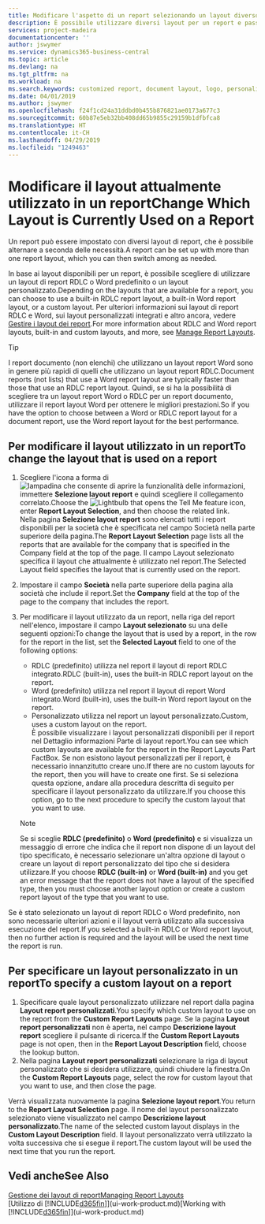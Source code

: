```yaml
---
title: Modificare l'aspetto di un report selezionando un layout diverso | Documenti Microsoft
description: È possibile utilizzare diversi layout per un report e passate tra i layout per modificare l'aspetto di un report.
services: project-madeira
documentationcenter: ''
author: jswymer
ms.service: dynamics365-business-central
ms.topic: article
ms.devlang: na
ms.tgt_pltfrm: na
ms.workload: na
ms.search.keywords: customized report, document layout, logo, personalize
ms.date: 04/01/2019
ms.author: jswymer
ms.openlocfilehash: f24f1cd24a31ddbd0b455b876821ae0173a677c3
ms.sourcegitcommit: 60b87e5eb32bb408dd65b9855c29159b1dfbfca8
ms.translationtype: HT
ms.contentlocale: it-CH
ms.lasthandoff: 04/29/2019
ms.locfileid: "1249463"
---
```

# <a name="change-which-layout-is-currently-used-on-a-report"></a><span data-ttu-id="c6b3e-103">Modificare il layout attualmente utilizzato in un report</span><span class="sxs-lookup"><span data-stu-id="c6b3e-103">Change Which Layout is Currently Used on a Report</span></span>
<span data-ttu-id="c6b3e-104">Un report può essere impostato con diversi layout di report, che è possibile alternare a seconda delle necessità.</span><span class="sxs-lookup"><span data-stu-id="c6b3e-104">A report can be set up with more than one report layout, which you can then switch among as needed.</span></span>

<span data-ttu-id="c6b3e-105">In base ai layout disponibili per un report, è possibile scegliere di utilizzare un layout di report RDLC o Word predefinito o un layout personalizzato.</span><span class="sxs-lookup"><span data-stu-id="c6b3e-105">Depending on the layouts that are available for a report, you can choose to use a built-in RDLC report layout, a built-in Word report layout, or a custom layout.</span></span> <span data-ttu-id="c6b3e-106">Per ulteriori informazioni sui layout di report RDLC e Word, sui layout personalizzati integrati e altro ancora, vedere [Gestire i layout dei report](ui-manage-report-layouts.md).</span><span class="sxs-lookup"><span data-stu-id="c6b3e-106">For more information about RDLC and Word report layouts, built-in and custom layouts, and more, see [Manage Report Layouts](ui-manage-report-layouts.md).</span></span>

> [!TIP]  
> <span data-ttu-id="c6b3e-107">I report documento (non elenchi) che utilizzano un layout report Word sono in genere più rapidi di quelli che utilizzano un layout report RDLC.</span><span class="sxs-lookup"><span data-stu-id="c6b3e-107">Document reports (not lists) that use a Word report layout are typically faster than those that use an RDLC report layout.</span></span> <span data-ttu-id="c6b3e-108">Quindi, se si ha la possibilità di scegliere tra un layout report Word o RDLC per un report documento, utilizzare il report layout Word per ottenere le migliori prestazioni.</span><span class="sxs-lookup"><span data-stu-id="c6b3e-108">So if you have the option to choose between a Word or RDLC report layout for a document report, use the Word report layout for the best performance.</span></span>  

## <a name="to-change-the-layout-that-is-used-on-a-report"></a><span data-ttu-id="c6b3e-109">Per modificare il layout utilizzato in un report</span><span class="sxs-lookup"><span data-stu-id="c6b3e-109">To change the layout that is used on a report</span></span>
1. <span data-ttu-id="c6b3e-110">Scegliere l'icona a forma di ![lampadina che consente di aprire la funzionalità delle informazioni](media/ui-search/search_small.png "Informazioni sull'operazione che si desidera eseguire"), immettere **Selezione layout report** e quindi scegliere il collegamento correlato.</span><span class="sxs-lookup"><span data-stu-id="c6b3e-110">Choose the ![Lightbulb that opens the Tell Me feature](media/ui-search/search_small.png "Tell me what you want to do") icon, enter **Report Layout Selection**, and then choose the related link.</span></span>  
   <span data-ttu-id="c6b3e-111">Nella pagina **Selezione layout report** sono elencati tutti i report disponibili per la società che è specificata nel campo Società nella parte superiore della pagina.</span><span class="sxs-lookup"><span data-stu-id="c6b3e-111">The **Report Layout Selection** page lists all the reports that are available for the company that is specified in the Company field at the top of the page.</span></span> <span data-ttu-id="c6b3e-112">Il campo Layout selezionato specifica il layout che attualmente è utilizzato nel report.</span><span class="sxs-lookup"><span data-stu-id="c6b3e-112">The Selected Layout field specifies the layout that is currently used on the report.</span></span>
2. <span data-ttu-id="c6b3e-113">Impostare il campo **Società** nella parte superiore della pagina alla società che include il report.</span><span class="sxs-lookup"><span data-stu-id="c6b3e-113">Set the **Company** field at the top of the page to the company that includes the report.</span></span>
3. <span data-ttu-id="c6b3e-114">Per modificare il layout utilizzato da un report, nella riga del report nell'elenco, impostare il campo **Layout selezionato** su una delle seguenti opzioni:</span><span class="sxs-lookup"><span data-stu-id="c6b3e-114">To change the layout that is used by a report, in the row for the report in the list, set the **Selected Layout** field to one of the following options:</span></span>
   * <span data-ttu-id="c6b3e-115">RDLC (predefinito) utilizza nel report il layout di report RDLC integrato.</span><span class="sxs-lookup"><span data-stu-id="c6b3e-115">RDLC (built-in), uses the built-in RDLC report layout on the report.</span></span>
   * <span data-ttu-id="c6b3e-116">Word (predefinito) utilizza nel report il layout di report Word integrato.</span><span class="sxs-lookup"><span data-stu-id="c6b3e-116">Word (built-in), uses the built-in Word report layout on the report.</span></span>
   * <span data-ttu-id="c6b3e-117">Personalizzato utilizza nel report un layout personalizzato.</span><span class="sxs-lookup"><span data-stu-id="c6b3e-117">Custom, uses a custom layout on the report.</span></span>  
     <span data-ttu-id="c6b3e-118">È possibile visualizzare i layout personalizzati disponibili per il report nel Dettaglio informazioni Parte di layout report.</span><span class="sxs-lookup"><span data-stu-id="c6b3e-118">You can see which custom layouts are available for the report in the Report Layouts Part FactBox.</span></span> <span data-ttu-id="c6b3e-119">Se non esistono layout personalizzati per il report, è necessario innanzitutto creare uno.</span><span class="sxs-lookup"><span data-stu-id="c6b3e-119">If there are no custom layouts for the report, then you will have to create one first.</span></span> <span data-ttu-id="c6b3e-120">Se si seleziona questa opzione, andare alla procedura descritta di seguito per specificare il layout personalizzato da utilizzare.</span><span class="sxs-lookup"><span data-stu-id="c6b3e-120">If you choose this option, go to the next procedure to specify the custom layout that you want to use.</span></span>

    > [!NOTE]  
    >   <span data-ttu-id="c6b3e-121">Se si sceglie **RDLC (predefinito)** o **Word (predefinito)** e si visualizza un messaggio di errore che indica che il report non dispone di un layout del tipo specificato, è necessario selezionare un'altra opzione di layout o creare un layout di report personalizzato del tipo che si desidera utilizzare.</span><span class="sxs-lookup"><span data-stu-id="c6b3e-121">If you choose **RDLC (built-in)** or **Word (built-in)** and you get an error message that the report does not have a layout of the specified type, then you must choose another layout option or create a custom report layout of the type that you want to use.</span></span>

<span data-ttu-id="c6b3e-122">Se è stato selezionato un layout di report RDLC o Word predefinito, non sono necessarie ulteriori azioni e il layout verrà utilizzato alla successiva esecuzione del report.</span><span class="sxs-lookup"><span data-stu-id="c6b3e-122">If you selected a built-in RDLC or Word report layout, then no further action is required and the layout will be used the next time the report is run.</span></span>

## <a name="to-specify-a-custom-layout-on-a-report"></a><span data-ttu-id="c6b3e-123">Per specificare un layout personalizzato in un report</span><span class="sxs-lookup"><span data-stu-id="c6b3e-123">To specify a custom layout on a report</span></span>
1. <span data-ttu-id="c6b3e-124">Specificare quale layout personalizzato utilizzare nel report dalla pagina **Layout report personalizzati**.</span><span class="sxs-lookup"><span data-stu-id="c6b3e-124">You specify which custom layout to use on the report from the **Custom Report Layouts** page.</span></span> <span data-ttu-id="c6b3e-125">Se la pagina **Layout report personalizzati** non è aperta, nel campo **Descrizione layout report** scegliere il pulsante di ricerca.</span><span class="sxs-lookup"><span data-stu-id="c6b3e-125">If the **Custom Report Layouts** page is not open, then in the **Report Layout Description** field, choose the lookup button.</span></span>
2. <span data-ttu-id="c6b3e-126">Nella pagina **Layout report personalizzati** selezionare la riga di layout personalizzato che si desidera utilizzare, quindi chiudere la finestra.</span><span class="sxs-lookup"><span data-stu-id="c6b3e-126">On the **Custom Report Layouts** page, select the row for custom layout that you want to use, and then close the page.</span></span>

<span data-ttu-id="c6b3e-127">Verrà visualizzata nuovamente la pagina **Selezione layout report**.</span><span class="sxs-lookup"><span data-stu-id="c6b3e-127">You return to the **Report Layout Selection** page.</span></span> <span data-ttu-id="c6b3e-128">Il nome del layout personalizzato selezionato viene visualizzato nel campo **Descrizione layout personalizzato**.</span><span class="sxs-lookup"><span data-stu-id="c6b3e-128">The name of the selected custom layout displays in the **Custom Layout Description** field.</span></span> <span data-ttu-id="c6b3e-129">Il layout personalizzato verrà utilizzato la volta successiva che si esegue il report.</span><span class="sxs-lookup"><span data-stu-id="c6b3e-129">The custom layout will be used the next time that you run the report.</span></span>

## <a name="see-also"></a><span data-ttu-id="c6b3e-130">Vedi anche</span><span class="sxs-lookup"><span data-stu-id="c6b3e-130">See Also</span></span>
[<span data-ttu-id="c6b3e-131">Gestione dei layout di report</span><span class="sxs-lookup"><span data-stu-id="c6b3e-131">Managing Report Layouts</span></span>](ui-manage-report-layouts.md)  
<span data-ttu-id="c6b3e-132">[Utilizzo di [!INCLUDE[d365fin](includes/d365fin_md.md)]](ui-work-product.md)</span><span class="sxs-lookup"><span data-stu-id="c6b3e-132">[Working with [!INCLUDE[d365fin](includes/d365fin_md.md)]](ui-work-product.md)</span></span>
